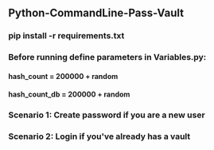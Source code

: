 ## Python-CommandLine-Pass-Vault
###
### pip install -r requirements.txt
###
### Before running define parameters in Variables.py: 
#### hash_count = 200000 + random
#### hash_count_db = 200000 + random
###
###
### Scenario 1: Create password if you are a new user
### Scenario 2: Login if you've already has a vault